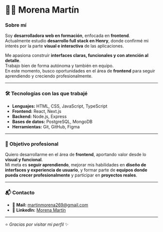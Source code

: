 # 👩‍💻 Morena Martín  

### Sobre mí  
Soy **desarrolladora web en formación**, enfocada en **frontend**.  
Actualmente estudio **desarrollo full stack en Henry**, donde confirmé mi interés por la parte **visual e interactiva** de las aplicaciones.  

Me apasiona construir **interfaces claras, funcionales y con atención al detalle**.  
Trabajo bien de forma autónoma y también en equipo.  
En este momento, busco oportunidades en el área de **frontend** para seguir aprendiendo y creciendo profesionalmente.  

---

### 🛠️ Tecnologías con las que trabajé  

- **Lenguajes:** HTML, CSS, JavaScript, TypeScript  
- **Frontend:** React, Next.js  
- **Backend:** Node.js, Express  
- **Bases de datos:** PostgreSQL, MongoDB  
- **Herramientas:** Git, GitHub, Figma  

---

### 🎯 Objetivo profesional  
Quiero desarrollarme en el área de **frontend**, aportando valor desde lo **visual y funcional**.  
Mi meta es **seguir aprendiendo**, mejorar mis habilidades en **diseño de interfaces y experiencia de usuario**, y formar parte de **equipos donde pueda crecer profesionalmente** y participar en **proyectos reales**.  

---

### 📬 Contacto  
- 📧 **Mail:** martinmorena269@gmail.com  
- 🔗 **LinkedIn:** [Morena Martín](https://www.linkedin.com/in/morena-martín-979756308)  

---
⭐️ *Gracias por visitar mi perfil* ✨  
